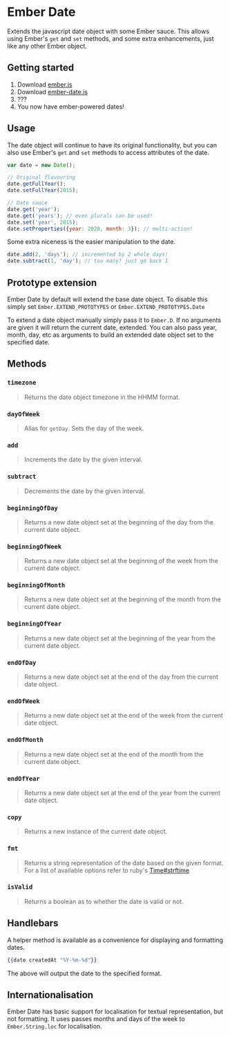 Ember Date
==========

Extends the javascript date object with some Ember sauce. This allows using Ember's `get` and `set` methods, and some extra enhancements, just like any other Ember object.

## Getting started

1. Download [ember.js](http://emberjs.com)
2. Download [ember-date.js](https://raw.github.com/evilmarty/ember-date/dist/ember-date.js)
3. ???
4. You now have ember-powered dates!

## Usage

The date object will continue to have its original functionality, but you can also use Ember's `get` and `set` methods to access attributes of the date.

```javascript
var date = new Date();

// Original flavouring
date.getFullYear();
date.setFullYear(2015);

// Date sauce
date.get('year');
date.get('years'); // even plurals can be used!
date.set('year', 2015);
date.setProperties({year: 2020, month: 3}); // multi-action!
```

Some extra niceness is the easier manipulation to the date.

```javascript
date.add(2, 'days'); // incremented by 2 whole days!
date.subtract(1, 'day'); // too many? just go back 1
```

## Prototype extension

Ember Date by default will extend the base date object. To disable this simply set `Ember.EXTEND_PROTOTYPES` or `Ember.EXTEND_PROTOTYPES.Date`

To extend a date object manually simply pass it to `Ember.D`. If no arguments are given it will return the current date, extended. You can also pass year, month, day, etc as arguments to build an extended date object set to the specified date.

## Methods

### `timezone`
> Returns the date object timezone in the HHMM format.

### `dayOfWeek`
> Alias for `getDay`. Sets the day of the week.

### `add`
> Increments the date by the given interval.

### `subtract`
> Decrements the date by the given interval.

### `beginningOfDay`
> Returns a new date object set at the beginning of the day from the current date object.

### `beginningOfWeek`
> Returns a new date object set at the beginning of the week from the current date object.

### `beginningOfMonth`
> Returns a new date object set at the beginning of the month from the current date object.

### `beginningOfYear`
> Returns a new date object set at the beginning of the year from the current date object.

### `endOfDay`
> Returns a new date object set at the end of the day from the current date object.

### `endOfWeek`
> Returns a new date object set at the end of the week from the current date object.

### `endOfMonth`
> Returns a new date object set at the end of the month from the current date object.

### `endOfYear`
> Returns a new date object set at the end of the year from the current date object.

### `copy`
> Returns a new instance of the current date object.

### `fmt`
> Returns a string representation of the date based on the given format. For a list of available options refer to ruby's [Time#strftime](http://www.ruby-doc.org/core-1.9.3/Time.html#strtime)

### `isValid`
> Returns a boolean as to whether the date is valid or not.

## Handlebars

A helper method is available as a convenience for displaying and formatting dates.

```handlebars
{{date createdAt "%Y-%m-%d"}}
```

The above will output the date to the specified format.

## Internationalisation

Ember Date has basic support for localisation for textual representation, but not formatting. It uses passes months and days of the week to `Ember.String.loc` for localisation.
